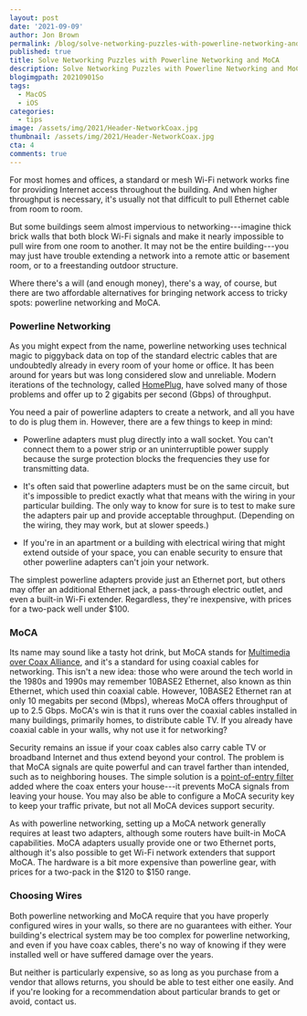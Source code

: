 ```yaml
---
layout: post
date: '2021-09-09'
author: Jon Brown
permalink: /blog/solve-networking-puzzles-with-powerline-networking-and-moca/
published: true
title: Solve Networking Puzzles with Powerline Networking and MoCA
description: Solve Networking Puzzles with Powerline Networking and MoCA
blogimgpath: 20210901So
tags:
  - MacOS
  - iOS
categories:
  - tips
image: /assets/img/2021/Header-NetworkCoax.jpg
thumbnail: /assets/img/2021/Header-NetworkCoax.jpg
cta: 4
comments: true
---
```

For most homes and offices, a standard or mesh Wi-Fi network works fine
for providing Internet access throughout the building. And when higher
throughput is necessary, it's usually not that difficult to pull
Ethernet cable from room to room.

But some buildings seem almost impervious to networking---imagine thick
brick walls that both block Wi-Fi signals and make it nearly impossible
to pull wire from one room to another. It may not be the entire
building---you may just have trouble extending a network into a remote
attic or basement room, or to a freestanding outdoor structure.

Where there's a will (and enough money), there's a way, of course, but
there are two affordable alternatives for bringing network access to
tricky spots: powerline networking and MoCA.​

### Powerline Networking

As you might expect from the name, powerline networking uses technical
magic to piggyback data on top of the standard electric cables that are
undoubtedly already in every room of your home or office. It has been
around for years but was long considered slow and unreliable. Modern
iterations of the technology, called
[HomePlug](https://en.wikipedia.org/wiki/HomePlug), have solved many of
those problems and offer up to 2 gigabits per second (Gbps) of
throughput.

You need a pair of powerline adapters to create a network, and all you
have to do is plug them in. However, there are a few things to keep in
mind:

-   Powerline adapters must plug directly into a wall socket. You can't
    connect them to a power strip or an uninterruptible power supply
    because the surge protection blocks the frequencies they use for
    transmitting data.

-   It's often said that powerline adapters must be on the same circuit,
    but it's impossible to predict exactly what that means with the
    wiring in your particular building. The only way to know for sure is
    to test to make sure the adapters pair up and provide acceptable
    throughput. (Depending on the wiring, they may work, but at slower
    speeds.)

-   If you're in an apartment or a building with electrical wiring that
    might extend outside of your space, you can enable security to
    ensure that other powerline adapters can't join your network.

The simplest powerline adapters provide just an Ethernet port, but
others may offer an additional Ethernet jack, a pass-through electric
outlet, and even a built-in Wi-Fi extender. Regardless, they're
inexpensive, with prices for a two-pack well under $100.​

### MoCA

Its name may sound like a tasty hot drink, but MoCA stands for
[Multimedia over Coax Alliance](http://www.mocalliance.org/), and it's a
standard for using coaxial cables for networking. This isn't a new idea:
those who were around the tech world in the 1980s and 1990s may remember
10BASE2 Ethernet, also known as thin Ethernet, which used thin coaxial
cable. However, 10BASE2 Ethernet ran at only 10 megabits per second
(Mbps), whereas MoCA offers throughput of up to 2.5 Gbps. MoCA's win is
that it runs over the coaxial cables installed in many buildings,
primarily homes, to distribute cable TV. If you already have coaxial
cable in your walls, why not use it for networking?

Security remains an issue if your coax cables also carry cable TV or
broadband Internet and thus extend beyond your control. The problem is
that MoCA signals are quite powerful and can travel farther than
intended, such as to neighboring houses. The simple solution is a
[point-of-entry
filter](https://us.hitrontech.com/learn/do-i-need-a-moca-filter-where-do-i-place-it/)
added where the coax enters your house---it prevents MoCA signals from
leaving your house. You may also be able to configure a MoCA security
key to keep your traffic private, but not all MoCA devices support
security.

As with powerline networking, setting up a MoCA network generally
requires at least two adapters, although some routers have built-in MoCA
capabilities. MoCA adapters usually provide one or two Ethernet ports,
although it's also possible to get Wi-Fi network extenders that support
MoCA. The hardware is a bit more expensive than powerline gear, with
prices for a two-pack in the $120 to $150 range.​

### Choosing Wires

Both powerline networking and MoCA require that you have properly
configured wires in your walls, so there are no guarantees with either.
Your building's electrical system may be too complex for powerline
networking, and even if you have coax cables, there's no way of knowing
if they were installed well or have suffered damage over the years.

But neither is particularly expensive, so as long as you purchase from a
vendor that allows returns, you should be able to test either one
easily. And if you're looking for a recommendation about particular
brands to get or avoid, contact us.